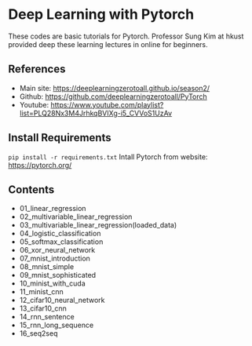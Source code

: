 # Deep Learning with Pytorch

These codes are basic tutorials for Pytorch.
Professor Sung Kim at hkust provided deep these learning lectures in online for beginners.

## References
- Main site: https://deeplearningzerotoall.github.io/season2/
- Github: https://github.com/deeplearningzerotoall/PyTorch
- Youtube: https://www.youtube.com/playlist?list=PLQ28Nx3M4JrhkqBVIXg-i5_CVVoS1UzAv

## Install Requirements
`pip install -r requirements.txt`
Intall Pytorch from website: https://pytorch.org/

## Contents
- 01_linear_regression
- 02_multivariable_linear_regression
- 03_multivariable_linear_regression(loaded_data)
- 04_logistic_classification
- 05_softmax_classification
- 06_xor_neural_network
- 07_mnist_introduction
- 08_mnist_simple
- 09_mnist_sophisticated
- 10_minist_with_cuda
- 11_minist_cnn
- 12_cifar10_neural_network
- 13_cifar10_cnn
- 14_rnn_sentence
- 15_rnn_long_sequence
- 16_seq2seq

